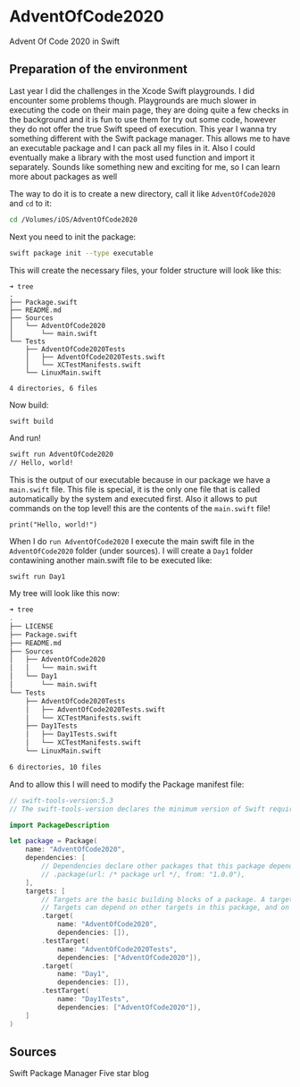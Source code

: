 # AdventOfCode2020
 Advent Of Code 2020 in Swift

## Preparation of the environment

Last year I did the challenges in the Xcode Swift playgrounds. I did encounter some problems though. Playgrounds are much slower in executing the code on their main page, they are doing quite a few checks in the background and it is fun to use them for try out some code, however they do not offer the true Swift speed of execution.
This year I wanna try something different with the Swift package manager. This allows me to have an executable package and I can pack all my files in it. Also I could eventually make a library with the most used function and import it separately. Sounds like something new and exciting for me, so I can learn more about packages as well

The way to do it is to create a new directory, call it like `AdventOfCode2020` and `cd` to it:
```bash
cd /Volumes/iOS/AdventOfCode2020
```
Next you need to init the package:

```bash
swift package init --type executable
```

This will create the necessary files, your folder structure will look like this:

```
➜ tree
.
├── Package.swift
├── README.md
├── Sources
│   └── AdventOfCode2020
│       └── main.swift
└── Tests
    ├── AdventOfCode2020Tests
    │   ├── AdventOfCode2020Tests.swift
    │   └── XCTestManifests.swift
    └── LinuxMain.swift

4 directories, 6 files
```
Now build:

```bash
swift build
```
And run!

```bash
swift run AdventOfCode2020
// Hello, world!
```
This is the output of our executable because in our package we have a `main.swift` file. This file is special, it is the only one file that is called automatically by the system and executed first. Also it allows to put commands on the top level!
this are the contents of the `main.swift` file!

`print("Hello, world!")`

When I do `run AdventOfCode2020` I execute the main swift file in the `AdventOfCode2020` folder (under sources).
I will create a `Day1` folder contawining another main.swift file to be executed like:

`swift run Day1`

My tree will look like this now:
```bash
➜ tree
.
├── LICENSE
├── Package.swift
├── README.md
├── Sources
│   ├── AdventOfCode2020
│   │   └── main.swift
│   └── Day1
│       └── main.swift
└── Tests
    ├── AdventOfCode2020Tests
    │   ├── AdventOfCode2020Tests.swift
    │   └── XCTestManifests.swift
    ├── Day1Tests
    │   ├── Day1Tests.swift
    │   └── XCTestManifests.swift
    └── LinuxMain.swift

6 directories, 10 files
```

And to allow this I will need to modify the Package manifest file:
```swift
// swift-tools-version:5.3
// The swift-tools-version declares the minimum version of Swift required to build this package.

import PackageDescription

let package = Package(
    name: "AdventOfCode2020",
    dependencies: [
        // Dependencies declare other packages that this package depends on.
        // .package(url: /* package url */, from: "1.0.0"),
    ],
    targets: [
        // Targets are the basic building blocks of a package. A target can define a module or a test suite.
        // Targets can depend on other targets in this package, and on products in packages this package depends on.
        .target(
            name: "AdventOfCode2020",
            dependencies: []),
        .testTarget(
            name: "AdventOfCode2020Tests",
            dependencies: ["AdventOfCode2020"]),
		.target(
			name: "Day1",
			dependencies: []),
		.testTarget(
			name: "Day1Tests",
			dependencies: ["AdventOfCode2020"]),
    ]
)

```

## Sources

Swift Package Manager
Five star blog
